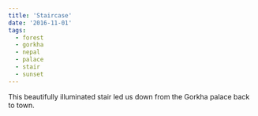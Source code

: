 ```yaml
---
title: 'Staircase'
date: '2016-11-01'
tags:
  - forest
  - gorkha
  - nepal
  - palace
  - stair
  - sunset
---
```


This beautifully illuminated stair led us down from the Gorkha palace back to town.
